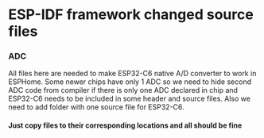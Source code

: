 # ESP-IDF framework changed source files

### ADC

All files here are needed to make ESP32-C6 native A/D converter to work in ESPHome. Some newer chips have only 1 ADC so we need to hide second ADC code from compiler if there is only one ADC declared in chip and ESP32-C6 needs to be included in some header and source files. Also we need to add folder with one source file for ESP32-C6.

#### Just copy files to their corresponding locations and all should be fine
